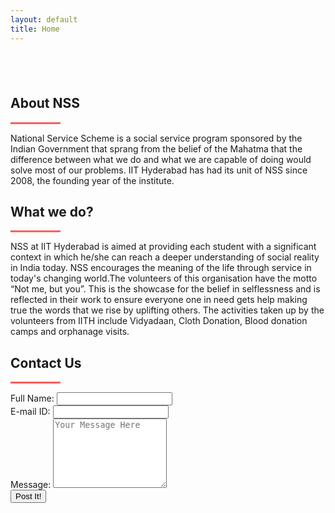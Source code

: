 ```yaml
---
layout: default
title: Home
---
```

 <div id="home" class="home" style="padding-top: -24px">
  <div class="text-vcenter">
    <h1 class="animated fadeIn mb-3" style="color: white;"></h1>
    <a href="#about" style="text-decoration: none;">
    <div class="arrow">
      <span></span>
      <span></span>
      <span></span>
    </div>
    </a>
  </div>
</div>
<!-- /first section -->

<!--ABOUT NSS-->
<section class="container-fluid" id="about" style="padding-top: 15px;">
  <div class="row justify-content-center">
    <div class="col-xl-2 col-lg-1 col-md-1"></div>
      <div class="col-xl-8 col-lg-10 col-md-10 col-sm-12">
          <div class="text-center justify-content-center">
              <h2 class="about_heading display-5">About NSS</h2>
              <hr class="accent-2 mb-4 mt-0 mx-auto" style="width: 80px; background-color: #ff5e5e; height: 3px;">
              <p class="lead">
                National Service Scheme is a social service program sponsored by the Indian Government that sprang from the belief of the Mahatma that the difference between 
                what we do and what we are capable of doing would solve most of our problems. IIT Hyderabad has had its unit of NSS since 2008, the founding year of the institute.
              </p>
          </div>
      </div>
      <div class="col-xl-2 col-lg-1 col-md-1"></div>
  </div>

  <div class="row justify-content-center">
      <div class="col-xl-2 col-lg-1 col-md-1"></div>
      <div class="col-xl-8 col-lg-10 col-md-10 col-sm-12">
          <div class="text-center my-3">
              <h2 class="about_heading display-5">What we do?</h2>
              <hr class="accent-2 mb-4 mt-0 mx-auto" style="width: 80px; background-color: #ff5e5e; height: 3px;">
              <p class="lead">
                NSS at IIT Hyderabad is aimed at providing each student with a significant context in which he/she can reach a deeper understanding of social reality in India today. 
                NSS encourages the meaning of the life through service in today's changing world.The volunteers of this organisation have the motto “Not me, but you”. 
                This is the showcase for the belief in selflessness and is reflected in their work to ensure everyone one in need gets help making true the words that we rise by uplifting others. 
                The activities taken up by the volunteers from IITH include Vidyadaan, Cloth Donation, Blood donation camps and orphanage visits.
              </p>
          </div>
      </div>
      <div class="col-xl-2 col-lg-1 col-md-1"></div>
  </div>
</section>
  


  <!--CONTACT US-->
  <div class="container" id="contact_us">
    <div class="row d-flex justify-content-center">
      <div class="col-xl-2 col-lg-1 col-md-1"></div>
        <div class="col-xl-8 col-lg-10 col-md-10 col-sm-12">
            <h2 class="text-center">Contact Us</h2> 
            <hr class="accent-2 mb-4 mt-0 mx-auto" style="width: 80px; background-color: #ff5e5e; height: 3px;">
            <form role="form" method="post" id="reused_form">
                <div class="row">
                    <div class="col-sm-6 form-group">
                        <label for="name"> Full Name:</label>
                        <input type="text" class="form-control" id="firstname" name="firstname" maxlength="50">
                    </div>
                    <div class="col-sm-6 form-group">
                        <label for="name"> E-mail ID:</label>
                        <input type="text" class="form-control" id="lastname" name="lastname" maxlength="50">
                    </div>
                </div>
                <div class="row">
                    <div class="col-sm-12 form-group">
                        <label for="name"> Message:</label>
                        <textarea class="form-control" type="textarea" id="message" name="message" placeholder="Your Message Here" maxlength="6000" rows="7"></textarea>
                    </div>
                </div>
                <div class="row">
                    <div class="col-sm-12 form-group">
                        <button type="submit" class="btn btn-lg btn-success btn-block" id="btnContactUs">Post It! </button>
                    </div>
                </div>
            </form>
            <div id="success_message" style="width:100%; height:100%; display:none; "> <h3>Sent your message successfully!</h3> </div>
            <div id="error_message" style="width:100%; height:100%; display:none; "> <h3>Error</h3> Sorry there was an error sending your form. </div>
        </div>
        <div class="col-xl-2 col-lg-1 col-md-1"></div>
    </div>
</div>